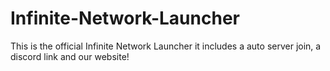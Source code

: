 # Infinite-Network-Launcher
This is the official Infinite Network Launcher it includes a auto server join, a discord link and our website!
